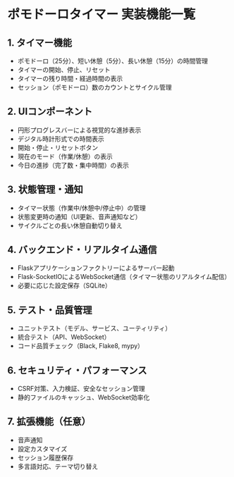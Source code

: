 # ポモドーロタイマー 実装機能一覧

## 1. タイマー機能
- ポモドーロ（25分）、短い休憩（5分）、長い休憩（15分）の時間管理
- タイマーの開始、停止、リセット
- タイマーの残り時間・経過時間の表示
- セッション（ポモドーロ）数のカウントとサイクル管理

## 2. UIコンポーネント
- 円形プログレスバーによる視覚的な進捗表示
- デジタル時計形式での時間表示
- 開始・停止・リセットボタン
- 現在のモード（作業/休憩）の表示
- 今日の進捗（完了数・集中時間）の表示

## 3. 状態管理・通知
- タイマー状態（作業中/休憩中/停止中）の管理
- 状態変更時の通知（UI更新、音声通知など）
- サイクルごとの長い休憩自動切り替え

## 4. バックエンド・リアルタイム通信
- Flaskアプリケーションファクトリーによるサーバー起動
- Flask-SocketIOによるWebSocket通信（タイマー状態のリアルタイム配信）
- 必要に応じた設定保存（SQLite）

## 5. テスト・品質管理
- ユニットテスト（モデル、サービス、ユーティリティ）
- 統合テスト（API、WebSocket）
- コード品質チェック（Black, Flake8, mypy）

## 6. セキュリティ・パフォーマンス
- CSRF対策、入力検証、安全なセッション管理
- 静的ファイルのキャッシュ、WebSocket効率化

## 7. 拡張機能（任意）
- 音声通知
- 設定カスタマイズ
- セッション履歴保存
- 多言語対応、テーマ切り替え

